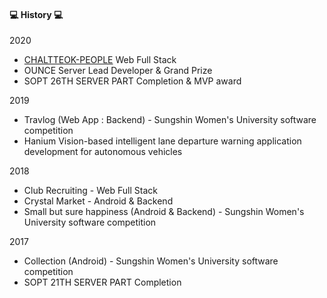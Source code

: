 #### :computer: History :computer:
2020
* [CHALTTEOK-PEOPLE](http://chaltteok-pp.cf/) Web Full Stack
* OUNCE Server Lead Developer & Grand Prize
* SOPT 26TH SERVER PART Completion & MVP award

2019
* Travlog (Web App : Backend) - Sungshin Women's University software competition 
* Hanium Vision-based intelligent lane departure warning application development for autonomous vehicles

2018
* Club Recruiting - Web Full Stack
* Crystal Market - Android & Backend
* Small but sure happiness (Android & Backend) - Sungshin Women's University software competition

2017
* Collection (Android) - Sungshin Women's University software competition
* SOPT 21TH SERVER PART Completion
